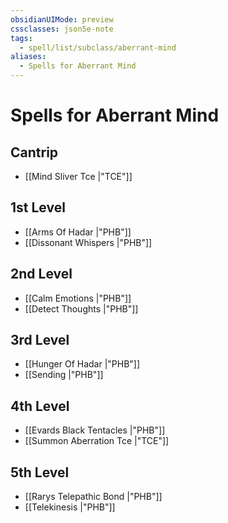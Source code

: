 ```yaml
---
obsidianUIMode: preview
cssclasses: json5e-note
tags:
  - spell/list/subclass/aberrant-mind
aliases:
  - Spells for Aberrant Mind
---
```

# Spells for Aberrant Mind

## Cantrip

- [[Mind Sliver Tce \|"TCE"]] 

## 1st Level

- [[Arms Of Hadar \|"PHB"]] 
- [[Dissonant Whispers \|"PHB"]] 

## 2nd Level

- [[Calm Emotions \|"PHB"]] 
- [[Detect Thoughts \|"PHB"]] 

## 3rd Level

- [[Hunger Of Hadar \|"PHB"]] 
- [[Sending \|"PHB"]] 

## 4th Level

- [[Evards Black Tentacles \|"PHB"]] 
- [[Summon Aberration Tce \|"TCE"]] 

## 5th Level

- [[Rarys Telepathic Bond \|"PHB"]] 
- [[Telekinesis \|"PHB"]]
